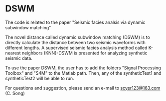 # DSWM
The code is related to the paper "Seismic facies analsis via dynamic subwindow matching"

The novel distance called dynamic subwindow matching (DSWM) is to directly calculate the distance between two seismic waveforms with different lengths. A supervised seismic facies analysis method called K-nearest neighbors (KNN)-DSWM is presented for analyzing synthetic seismic data.

To use the paper DSWM, the user has to add the folders "Signal Processing Toolbox" and "S4M" to the Matlab path. Then, any of the syntheticTest1 and syntheticTest2  will be able to run. 

For questions and suggestion, please send an e-mail to scyer123@163.com (C. Song)
